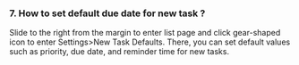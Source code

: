 ### 7. How to set default due date for new task ?
Slide to the right from the margin to enter list page and click gear-shaped icon to enter Settings>New Task Defaults. There, you can set default values such as priority, due date, and reminder time for new tasks.
